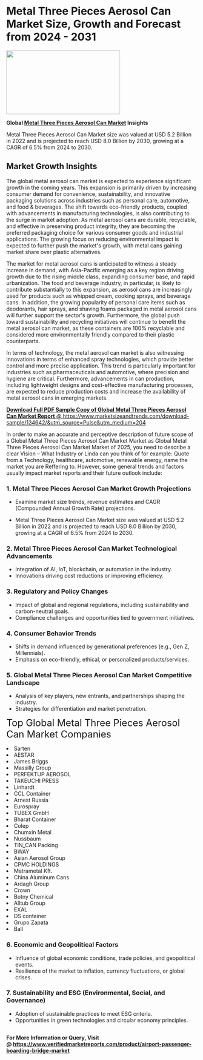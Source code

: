 <H1>Metal Three Pieces Aerosol Can Market Size, Growth and Forecast from 2024 - 2031</H1><img class="aligncenter size-medium wp-image-584254" src="https://thirdeyenews.in/wp-content/uploads/2024/09/Global-Market-Research-300x168.jpeg" alt="" width="300" height="168" /><p><strong>Global&nbsp;<a href="https://www.marketsizeandtrends.com/download-sample/134642/&amp;utm_source=Pulse&amp;utm_medium=204">Metal Three Pieces Aerosol Can Market</a> Insights</strong></p><p>Metal Three Pieces Aerosol Can Market size was valued at USD 5.2 Billion in 2022 and is projected to reach USD 8.0 Billion by 2030, growing at a CAGR of 6.5% from 2024 to 2030.</p><p><h2>Market Growth Insights</h2> <p>The global metal aerosol can market is expected to experience significant growth in the coming years. This expansion is primarily driven by increasing consumer demand for convenience, sustainability, and innovative packaging solutions across industries such as personal care, automotive, and food & beverages. The shift towards eco-friendly products, coupled with advancements in manufacturing technologies, is also contributing to the surge in market adoption. As metal aerosol cans are durable, recyclable, and effective in preserving product integrity, they are becoming the preferred packaging choice for various consumer goods and industrial applications. The growing focus on reducing environmental impact is expected to further push the market's growth, with metal cans gaining market share over plastic alternatives.</p> <p><a href="#"></a></p> <p>The market for metal aerosol cans is anticipated to witness a steady increase in demand, with Asia-Pacific emerging as a key region driving growth due to the rising middle class, expanding consumer base, and rapid urbanization. The food and beverage industry, in particular, is likely to contribute substantially to this expansion, as aerosol cans are increasingly used for products such as whipped cream, cooking sprays, and beverage cans. In addition, the growing popularity of personal care items such as deodorants, hair sprays, and shaving foams packaged in metal aerosol cans will further support the sector's growth. Furthermore, the global push toward sustainability and recycling initiatives will continue to benefit the metal aerosol can market, as these containers are 100% recyclable and considered more environmentally friendly compared to their plastic counterparts.</p> <p>In terms of technology, the metal aerosol can market is also witnessing innovations in terms of enhanced spray technologies, which provide better control and more precise application. This trend is particularly important for industries such as pharmaceuticals and automotive, where precision and hygiene are critical. Furthermore, advancements in can production, including lightweight designs and cost-effective manufacturing processes, are expected to reduce production costs and increase the availability of metal aerosol cans in emerging markets.</p> <p><a href="#"></p><p><span class=""><strong>Download Full PDF Sample Copy of Global Metal Three Pieces Aerosol Can Market Report</strong> @ <a href="https://www.marketsizeandtrends.com/download-sample/134642/&amp;utm_source=Pulse&amp;utm_medium=204" target="_blank">https://www.marketsizeandtrends.com/download-sample/134642/&amp;utm_source=Pulse&amp;utm_medium=204</a></span></p><p>In order to make an accurate and perceptive description of future scope of a Global&nbsp;Metal Three Pieces Aerosol Can Market Market as Global&nbsp;Metal Three Pieces Aerosol Can Market Market of 2025, you need to describe a clear Vision &ndash; What Industry or Linda can you think of for example: Quote from a Technology, healthcare, automotive, renewable energy, name the market you are Reffering to. However, some general trends and factors usually impact market reports and their future outlook include:</p><h3>1.&nbsp;<strong>Metal Three Pieces Aerosol Can Market Growth Projections</strong></h3><ul><li>Examine market size trends, revenue estimates and CAGR (Compounded Annual Growth Rate) projections.</li><li><p>Metal Three Pieces Aerosol Can Market size was valued at USD 5.2 Billion in 2022 and is projected to reach USD 8.0 Billion by 2030, growing at a CAGR of 6.5% from 2024 to 2030.</p></li></ul><h3>2.&nbsp;<strong>Metal Three Pieces Aerosol Can Market Technological Advancements</strong></h3><ul><li>Integration of AI, IoT, blockchain, or automation in the industry.</li><li>Innovations driving cost reductions or improving efficiency.</li></ul><h3>3.&nbsp;<strong>Regulatory and Policy Changes</strong></h3><ul><li>Impact of global and regional regulations, including sustainability and carbon-neutral goals.</li><li>Compliance challenges and opportunities tied to government initiatives.</li></ul><h3>4.&nbsp;<strong>Consumer Behavior Trends</strong></h3><ul><li>Shifts in demand influenced by generational preferences (e.g., Gen Z, Millennials).</li><li>Emphasis on eco-friendly, ethical, or personalized products/services.</li></ul><h3>5.&nbsp;<strong>Global Metal Three Pieces Aerosol Can Market Competitive Landscape</strong></h3><ul><li>Analysis of key players, new entrants, and partnerships shaping the industry.</li><li>Strategies for differentiation and market penetration.</li></ul><p data-pm-slice="1 1 []"><span style="color: inherit; font-family: inherit; font-size: 25px;">Top Global Metal Three Pieces Aerosol Can Market Companies</span></p><div class="" data-test-id=""><p><li>Sarten</li><li> AESTAR</li><li> James Briggs</li><li> Massilly Group</li><li> PERFEKTUP AEROSOL</li><li> TAKEUCHI PRESS</li><li> Linhardt</li><li> CCL Container</li><li> Arnest Russia</li><li> Eurospray</li><li> TUBEX GmbH</li><li> Bharat Container</li><li> Colep</li><li> Chumxin Metal</li><li> Nussbaum</li><li> TIN_CAN Packing</li><li> BWAY</li><li> Asian Aerosol Group</li><li> CPMC HOLDINGS</li><li> Matrametal Kft.</li><li> China Aluminum Cans</li><li> Ardagh Group</li><li> Crown</li><li> Botny Chemical</li><li> Alltub Group</li><li> EXAL</li><li> DS container</li><li> Grupo Zapata</li><li> Ball</li></p></div><h3>6.&nbsp;<strong>Economic and Geopolitical Factors</strong></h3><ul><li>Influence of global economic conditions, trade policies, and geopolitical events.</li><li>Resilience of the market to inflation, currency fluctuations, or global crises.</li></ul><h3>7.&nbsp;<strong>Sustainability and ESG (Environmental, Social, and Governance)</strong></h3><ul><li>Adoption of sustainable practices to meet ESG criteria.</li><li>Opportunities in green technologies and circular economy principles.</li></ul><h2><strong style="font-size: 14px;">For More Information or Query, Visit @&nbsp;</strong><a style="background-color: #ffffff; font-size: 14px;" href="https://www.marketsizeandtrends.com/report/metal-three-pieces-aerosol-can-market/" target="_blank">https://www.verifiedmarketreports.com/product/airport-passenger-boarding-bridge-market</a></h2>
